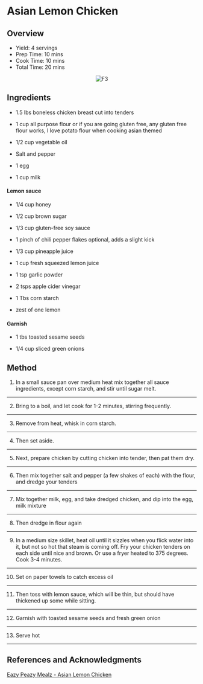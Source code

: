 # Asian Lemon Chicken

## Overview

- Yield: 4 servings
- Prep Time: 10 mins
- Cook Time: 10 mins
- Total Time: 20 mins

<p align="center">
<img title="F3" src="../assets/f3.jpg">
</p>

## Ingredients

- 1.5 lbs boneless chicken breast cut into tenders

- 1 cup all purpose flour or if you are going gluten free, any gluten free flour works, I love potato flour when cooking asian themed

- 1/2 cup vegetable oil

- Salt and pepper

- 1 egg

- 1 cup milk

#### Lemon sauce

- 1/4 cup honey

- 1/2 cup brown sugar

- 1/3 cup gluten-free soy sauce

- 1 pinch of chili pepper flakes optional, adds a slight kick

- 1/3 cup pineapple juice

- 1 cup fresh squeezed lemon juice

- 1 tsp garlic powder

- 2 tsps apple cider vinegar

- 1 Tbs corn starch

- zest of one lemon

#### Garnish

- 1 tbs toasted sesame seeds

- 1/4 cup sliced green onions

## Method

1. In a small sauce pan over medium heat mix together all sauce ingredients, except corn starch, and stir until sugar melt.
---
2. Bring to a boil, and let cook for 1-2 minutes, stirring frequently.
---
3. Remove from heat, whisk in corn starch.
---
4. Then set aside.
---
5. Next, prepare chicken by cutting chicken into tender, then pat them dry.
---
6. Then mix together salt and pepper (a few shakes of each) with the flour, and dredge your tenders
---
7. Mix together milk, egg, and take dredged chicken, and dip into the egg, milk mixture
---
8. Then dredge in flour again
---
9. In a medium size skillet, heat oil until it sizzles when you flick water into it, but not so hot that steam is coming off. Fry your chicken tenders on each side until nice and brown. Or use a fryer heated to 375 degrees. Cook 3-4 minutes.
---
10. Set on paper towels to catch excess oil
---
11. Then toss with lemon sauce, which will be thin, but should have thickened up some while sitting.
---
12. Garnish with toasted sesame seeds and fresh green onion
---
13. Serve hot
---

## References and Acknowledgments

[Eazy Peazy Mealz - Asian Lemon Chicken](http://www.eazypeazymealz.com/asian-lemon-chicken/)
